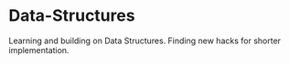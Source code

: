 # Data-Structures
Learning and building on Data Structures. Finding new hacks for shorter implementation.
